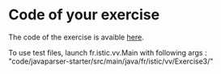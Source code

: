 # Code of your exercise

The code of the exercise is avaible [here](../javaparser-starter/src/main/java/fr/istic/vv/FieldReporter.java).

To use test files, launch fr.istic.vv.Main with following args : "code/javaparser-starter/src/main/java/fr/istic/vv/Exercise3/"